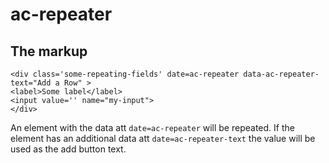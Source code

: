 # ac-repeater

## The markup

```
<div class='some-repeating-fields' date=ac-repeater data-ac-repeater-text="Add a Row" >
<label>Some label</label>
<input value='' name="my-input">
</div>
```

An element with the data att ```date=ac-repeater``` will be repeated.
If the element has an additional data att ```date=ac-repeater-text``` the value will be used as the add button text.
